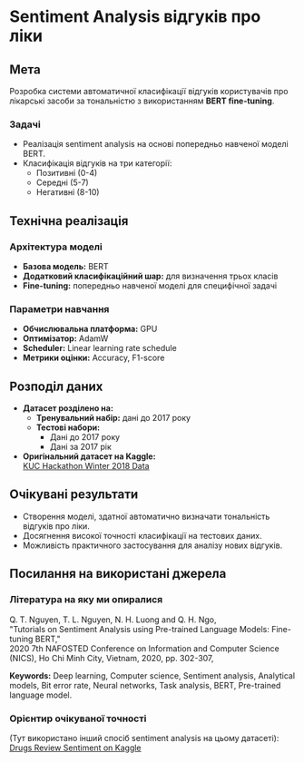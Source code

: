 # Sentiment Analysis відгуків про ліки

## Мета
Розробка системи автоматичної класифікації відгуків користувачів про лікарські засоби за тональністю з використанням **BERT fine-tuning**.

### Задачі
- Реалізація sentiment analysis на основі попередньо навченої моделі BERT.
- Класифікація відгуків на три категорії:
  - Позитивні (0-4)
  - Середні (5-7)
  - Негативні (8-10)

## Технічна реалізація

### Архітектура моделі
- **Базова модель:** BERT
- **Додатковий класифікаційний шар:** для визначення трьох класів
- **Fine-tuning:** попередньо навченої моделі для специфічної задачі

### Параметри навчання
- **Обчислювальна платформа:** GPU
- **Оптимізатор:** AdamW
- **Scheduler:** Linear learning rate schedule
- **Метрики оцінки:** Accuracy, F1-score

## Розподіл даних
- **Датасет розділено на:**
  - **Тренувальний набір:** дані до 2017 року
  - **Тестові набори:**
    - Дані до 2017 року
    - Дані за 2017 рік
- **Оригінальний датасет на Kaggle:**  
  [KUC Hackathon Winter 2018 Data](https://www.kaggle.com/datasets/jessicali9530/kuc-hackathon-winter-2018/data)

## Очікувані результати
- Створення моделі, здатної автоматично визначати тональність відгуків про ліки.
- Досягнення високої точності класифікації на тестових даних.
- Можливість практичного застосування для аналізу нових відгуків.

## Посилання на використані джерела

### Література на яку ми опиралися
Q. T. Nguyen, T. L. Nguyen, N. H. Luong and Q. H. Ngo,  
"Tutorials on Sentiment Analysis using Pre-trained Language Models: Fine-tuning BERT,"  
2020 7th NAFOSTED Conference on Information and Computer Science (NICS), Ho Chi Minh City, Vietnam, 2020, pp. 302-307,  

**Keywords:** Deep learning, Computer science, Sentiment analysis, Analytical models, Bit error rate, Neural networks, Task analysis, BERT, Pre-trained language model.

### Орієнтир очікуваної точності
(Тут використано інший спосіб sentiment analysis на цьому датасеті):  
[Drugs Review Sentiment on Kaggle](https://www.kaggle.com/code/debanjanpan/drugs-review-sentiment)
